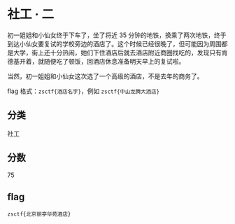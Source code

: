 # 社工 · 二

初一姐姐和小仙女终于下车了，坐了将近 35 分钟的地铁，换乘了两次地铁，终于到达小仙女要复试的学校旁边的酒店了。这个时候已经很晚了，但可能因为周围都是大学，街上还十分热闹，她们下住酒店后就去酒店附近商圈找吃的，发现只有肯德基开着，就随便吃了顿饭，回酒店休息准备明天早上的复试啦。

当然，初一姐姐和小仙女这次选了一个高级的酒店，不是去年的商务了。

flag 格式：`zsctf{酒店名字}`，例如 `zsctf{中山龙腾大酒店}`

## 分类

社工

## 分数

75

## flag

`zsctf{北京丽亭华苑酒店}`
